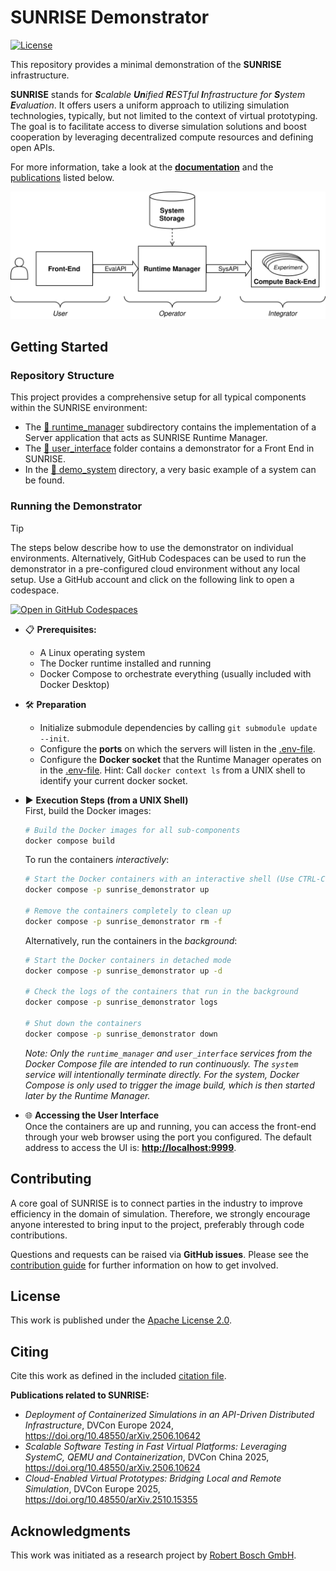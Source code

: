 # SUNRISE Demonstrator
[![License](https://img.shields.io/badge/License-Apache_2.0-blue.svg)](https://opensource.org/licenses/Apache-2.0)

This repository provides a minimal demonstration of the **SUNRISE** infrastructure.

**SUNRISE** stands for _**S**calable **Un**ified **R**ESTful **I**nfrastructure for **S**ystem **E**valuation_. It offers users a uniform approach to utilizing simulation technologies, typically, but not limited to the context of virtual prototyping.
The goal is to facilitate access to diverse simulation solutions and boost cooperation by leveraging decentralized compute resources and defining open APIs.

For more information, take a look at the [**documentation**](https://boschresearch.github.io/sunrise.documentation/) and the [publications](#citing) listed below.

![SUNRISE components](doc/sunrise_overview.svg)


## Getting Started
### Repository Structure
This project provides a comprehensive setup for all typical components within the SUNRISE environment:
- The  [:file_folder: runtime_manager](runtime_manager/) subdirectory contains the implementation of a Server application that acts as SUNRISE Runtime Manager.
- The [:file_folder: user_interface](user_interface/) folder contains a demonstrator for a Front End in SUNRISE.
- In the [:file_folder: demo_system](demo_system/) directory, a very basic example of a system can be found.

### Running the Demonstrator

> [!TIP]
> The steps below describe how to use the demonstrator on individual environments. Alternatively, GitHub Codespaces can be used to run the demonstrator in a pre-configured cloud environment without any local setup. Use a GitHub account and click on the following link to open a codespace.
>
> [![Open in GitHub Codespaces](https://github.com/codespaces/badge.svg)](https://codespaces.new/boschresearch/sunrise.demonstrator)

- :clipboard: **Prerequisites:**
  - A Linux operating system
  - The Docker runtime installed and running
  - Docker Compose to orchestrate everything (usually included with Docker Desktop)
- :hammer_and_wrench: **Preparation**
  - Initialize submodule dependencies by calling `git submodule update --init`.
  - Configure the **ports** on which the servers will listen in the [.env-file](.env).
  - Configure the **Docker socket** that the Runtime Manager operates on in the [.env-file](.env). Hint: Call `docker context ls` from a UNIX shell to identify your current docker socket.
- :arrow_forward: **Execution Steps (from a UNIX Shell)**\
    First, build the Docker images:
    ```sh
    # Build the Docker images for all sub-components
    docker compose build
    ```

    To run the containers _interactively_:
    ```sh
    # Start the Docker containers with an interactive shell (Use CTRL-C to stop and exit)
    docker compose -p sunrise_demonstrator up

    # Remove the containers completely to clean up
    docker compose -p sunrise_demonstrator rm -f
    ```

    Alternatively, run the containers in the _background_:
    ```sh
    # Start the Docker containers in detached mode
    docker compose -p sunrise_demonstrator up -d

    # Check the logs of the containers that run in the background
    docker compose -p sunrise_demonstrator logs

    # Shut down the containers
    docker compose -p sunrise_demonstrator down
    ```
    _Note: Only the `runtime_manager` and `user_interface` services from the Docker Compose file are intended to run continuously. The `system` service will intentionally terminate directly. For the system, Docker Compose is only used to trigger the image build, which is then started later by the Runtime Manager._
- :globe_with_meridians: **Accessing the User Interface**\
  Once the containers are up and running, you can access the front-end through your web browser using the port you configured. The default address to access the UI is: **[http://localhost:9999](http://localhost:9999)**.


## Contributing
A core goal of SUNRISE is to connect parties in the industry to improve efficiency in the domain of simulation.
Therefore, we strongly encourage anyone interested to bring input to the project, preferably through code contributions.

Questions and requests can be raised via **GitHub issues**.
Please see the [contribution guide](CONTRIBUTING.md) for further information on how to get involved.


## License
This work is published under the [Apache License 2.0](LICENSE).


## Citing
Cite this work as defined in the included [citation file](CITATION.cff).

**Publications related to SUNRISE:**
- _Deployment of Containerized Simulations in an API-Driven Distributed Infrastructure_, DVCon Europe 2024,
https://doi.org/10.48550/arXiv.2506.10642
- _Scalable Software Testing in Fast Virtual Platforms: Leveraging SystemC, QEMU and Containerization_, DVCon China 2025, https://doi.org/10.48550/arXiv.2506.10624
- _Cloud-Enabled Virtual Prototypes: Bridging Local and Remote Simulation_, DVCon Europe 2025, https://doi.org/10.48550/arXiv.2510.15355


## Acknowledgments
This work was initiated as a research project by [Robert Bosch GmbH](https://www.bosch.com/research/).
